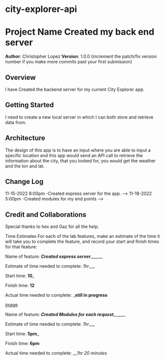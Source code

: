 # city-explorer-api

# Project Name Created my back end server


**Author**: Christopher Lopez
**Version**: 1.0.0 (increment the patch/fix version number if you make more commits past your first submission)

## Overview

I have Created the backend server for my current City Explorer app.

## Getting Started

I need to create a new local server in which I can both store and retrieve data from. 

## Architecture

The design of this app is to have an input where you are able to input a specific location and this app would send an API call to retrieve the information about the city, that you looked for, you would get the weather and the lon and lat.

## Change Log

11-15-2022 8:00pm -Created express server for the app. -->
11-18-2022 5:00pm -Created modules for my end points -->


## Credit and Collaborations

Special thanks to hex and Gaz for all the help.

Time Estimates
For each of the lab features, make an estimate of the time it will take you to complete the feature, and record your start and finish times for that feature:

Name of feature: _________Created express server_______________

Estimate of time needed to complete: _1hr____

Start time: __10___

Finish time: __12__

Actual time needed to complete: ___still in progress__

<!-- I worked alongside the class -->

[image](./assest/Screen%20Shot%202022-10-05%20at%207.00.46%20PM.png)


Name of feature: _________Created Modules for each request_______________

Estimate of time needed to complete: _1hr____

Start time: __5pm___

Finish time: __6pm__

Actual time needed to complete: ___1hr 20 minutes_